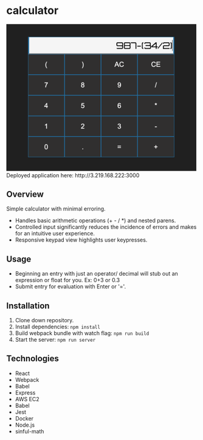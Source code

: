 # calculator

<img src="screenshot.png" width="500">
 Deployed application here: http://3.219.168.222:3000

## Overview

Simple calculator with minimal erroring.

- Handles basic arithmetic operations (+ - / *) and nested parens.
- Controlled input significantly reduces the incidence of errors and makes for an intuitive user experience.
- Responsive keypad view highlights user keypresses. 

## Usage

- Beginning an entry with just an operator/ decimal will stub out an expression or float for you. Ex: 0+3 or 0.3
- Submit entry for evaluation with Enter or '='.

## Installation

1. Clone down repository.
2. Install dependencies: 
```npm install```
4. Build webpack bundle with watch flag: 
```npm run build ```
2. Start the server:
````npm run server````

## Technologies

- React 
- Webpack
- Babel
- Express
- AWS EC2
- Babel
- Jest
- Docker
- Node.js
- sinful-math
